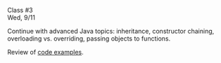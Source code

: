 <div class="lecture2">

<div class="column_date">
<p markdown="block">

Class #3 <br>
Wed, 9/11

</p>
</div>
<div class="column_materials">
<p markdown="block">
<!--
Quiz 1.
-->

Continue with advanced Java topics: inheritance, constructor chaining, overloading vs. overriding, passing objects to functions.

Review of [code examples](code/lecture01.zip).




</p>
</div>

<div class="column_assign">
<p markdown="block">



</p>
</div>

</div>
